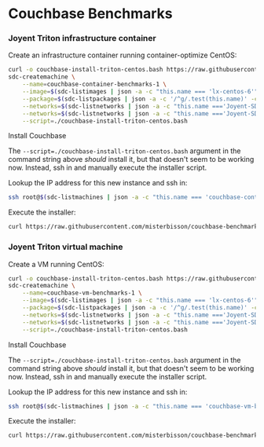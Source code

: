 # Couchbase Benchmarks

### Joyent Triton infrastructure container

Create an infrastructure container running container-optimize CentOS:

```bash
curl -o couchbase-install-triton-centos.bash https://raw.githubusercontent.com/misterbisson/couchbase-benchmark/master/bin/install-triton-centos.bash
sdc-createmachine \
    --name=couchbase-container-benchmarks-1 \
    --image=$(sdc-listimages | json -a -c "this.name === 'lx-centos-6'" id) \
    --package=$(sdc-listpackages | json -a -c '/^g/.test(this.name)' -c '/standard/.test(this.name)' -c '/[^(kvm)]$/.test(this.name)' -c "this.memory === 4096" id) \
    --networks=$(sdc-listnetworks | json -a -c "this.name ==='Joyent-SDC-Private'" id) \
    --networks=$(sdc-listnetworks | json -a -c "this.name ==='Joyent-SDC-Public'" id) \
    --script=./couchbase-install-triton-centos.bash
```

Install Couchbase

The `--script=./couchbase-install-triton-centos.bash` argument in the command string above _should_ install it, but that doesn't seem to be working now. Instead, ssh in and manually execute the installer script.

Lookup the IP address for this new instance and ssh in:

```bash
ssh root@$(sdc-listmachines | json -a -c "this.name === 'couchbase-container-benchmarks-1'" ips.1)
```

Execute the installer:

```bash
curl https://raw.githubusercontent.com/misterbisson/couchbase-benchmark/master/bin/install-triton-centos.bash | bash
```

### Joyent Triton virtual machine

Create a VM running CentOS:

```bash
curl -o couchbase-install-triton-centos.bash https://raw.githubusercontent.com/misterbisson/couchbase-benchmark/master/bin/install-triton-centos.bash
sdc-createmachine \
    --name=couchbase-vm-benchmarks-1 \
    --image=$(sdc-listimages | json -a -c "this.name === 'lx-centos-6'" id) \
    --package=$(sdc-listpackages | json -a -c '/^g/.test(this.name)' -c '/standard/.test(this.name)' -c '/(kvm)$/.test(this.name)' -c "this.memory === 4096" id) \
    --networks=$(sdc-listnetworks | json -a -c "this.name ==='Joyent-SDC-Private'" id) \
    --networks=$(sdc-listnetworks | json -a -c "this.name ==='Joyent-SDC-Public'" id) \
    --script=./couchbase-install-triton-centos.bash
```

Install Couchbase

The `--script=./couchbase-install-triton-centos.bash` argument in the command string above _should_ install it, but that doesn't seem to be working now. Instead, ssh in and manually execute the installer script.

Lookup the IP address for this new instance and ssh in:

```bash
ssh root@$(sdc-listmachines | json -a -c "this.name === 'couchbase-vm-benchmarks-1'" ips.1)
```

Execute the installer:

```bash
curl https://raw.githubusercontent.com/misterbisson/couchbase-benchmark/master/bin/install-triton-centos.bash | bash
```
